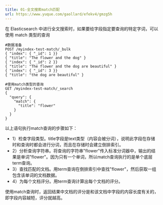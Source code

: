 ```yaml
---
title: 01-全文搜索match匹配
url: https://www.yuque.com/gaollard/efekv4/gmzg5h
---
```


在 Elasticsearch 中进行全文搜索时，如果要给字段指定要查询的特定字词，可以使用 match 类型的查询

```shell
#数据准备
POST /myindex-test-match/_bulk
{ "index": { "_id": 1 }}
{ "title": "The flower and the dog" }
{ "index": { "_id": 2 }}
{ "title": "The flower and the dog are beautiful" }
{ "index": { "_id": 3 }}
{ "title": "the dog are beautiful" }

#使用match类型的查询
GET /myindex-test-match/_search
{
  "query": {
    "match": {
      "title": "flower"
    }
  }
}
```

以上语句执行match查询的步骤如下：

- 1）检查字段类型。title字段是text类型（内容会被分词），说明此字段在存储时和查询时都会进行分词，而且在存储时会建立倒排索引。
- 2）分析查询字符串。将查询的字符串"flower"传入标准分词器中，输出的结果是单词"flower"。因为只有一个单词，所以match查询执行的是单个底层term查询。
- 3）查找匹配的文档。用term查询在倒排索引中查找"flower"，然后获取一组包含该单词的文档数据。
- 4）为每个文档评分。用term查询计算出每个文档的评分。

使用match查询时，返回结果中文档的评分是和该文档中字段的内容长度有关的，即字段内容越短，评分就越高。

